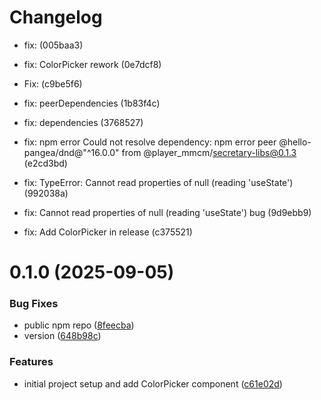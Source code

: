 # Changelog

* fix: (005baa3)
* fix: ColorPicker rework (0e7dcf8)

* Fix: (c9be5f6)

* fix: peerDependencies (1b83f4c)

* fix: dependencies (3768527)

* fix: npm error Could not resolve dependency: npm error peer @hello-pangea/dnd@"^16.0.0" from @player_mmcm/secretary-libs@0.1.3 (e2cd3bd)

* fix: TypeError: Cannot read properties of null (reading 'useState') (992038a)

* fix: Cannot read properties of null (reading 'useState') bug (9d9ebb9)

* fix: Add ColorPicker in release (c375521)

# 0.1.0 (2025-09-05)


### Bug Fixes

* public npm repo ([8feecba](https://github.com/mmcmNew/secretary-libs/commit/8feecba85c6e33e3b06ec116b0237b8caa03f4f2))
* version ([648b98c](https://github.com/mmcmNew/secretary-libs/commit/648b98c7b78c4b1dd68d2725db52e80a760889cc))


### Features

* initial project setup and add ColorPicker component ([c61e02d](https://github.com/mmcmNew/secretary-libs/commit/c61e02d7825bdd67cd4638a8f081add71e11f99d))

